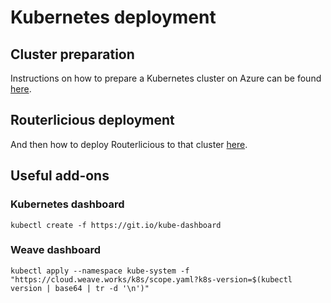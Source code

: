 # Kubernetes deployment

## Cluster preparation
Instructions on how to prepare a Kubernetes cluster on Azure can be found [here](azure.md).

## Routerlicious deployment
And then how to deploy Routerlicious to that cluster [here](stack.md).

## Useful add-ons

### Kubernetes dashboard
`kubectl create -f https://git.io/kube-dashboard`

### Weave dashboard
`kubectl apply --namespace kube-system -f "https://cloud.weave.works/k8s/scope.yaml?k8s-version=$(kubectl version | base64 | tr -d '\n')"`
